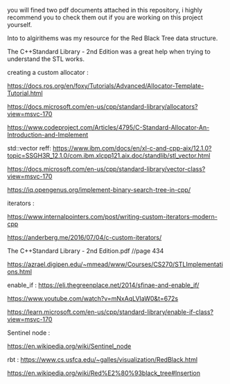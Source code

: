 you will fined two pdf documents attached in this repository, i highly recommend you to check them out if you are working on this project yourself.

Into to algirithems was my resource for the Red Black Tree data structure.

The C++Standard Library - 2nd Edition was a great help when trying to understand the STL works.

creating a custom allocator :

https://docs.ros.org/en/foxy/Tutorials/Advanced/Allocator-Template-Tutorial.html

https://docs.microsoft.com/en-us/cpp/standard-library/allocators?view=msvc-170

https://www.codeproject.com/Articles/4795/C-Standard-Allocator-An-Introduction-and-Implement


std::vector reff:
https://www.ibm.com/docs/en/xl-c-and-cpp-aix/12.1.0?topic=SSGH3R_12.1.0/com.ibm.xlcpp121.aix.doc/standlib/stl_vector.html

https://docs.microsoft.com/en-us/cpp/standard-library/vector-class?view=msvc-170

https://iq.opengenus.org/implement-binary-search-tree-in-cpp/


iterators :

https://www.internalpointers.com/post/writing-custom-iterators-modern-cpp

https://anderberg.me/2016/07/04/c-custom-iterators/

The C++Standard Library - 2nd Edition.pdf //page 434

https://azrael.digipen.edu/~mmead/www/Courses/CS270/STLImplementations.html


enable_if :
https://eli.thegreenplace.net/2014/sfinae-and-enable_if/

https://www.youtube.com/watch?v=mNxAqLVIaW0&t=672s

https://learn.microsoft.com/en-us/cpp/standard-library/enable-if-class?view=msvc-170


Sentinel node :

https://en.wikipedia.org/wiki/Sentinel_node

rbt :
https://www.cs.usfca.edu/~galles/visualization/RedBlack.html

https://en.wikipedia.org/wiki/Red%E2%80%93black_tree#Insertion
